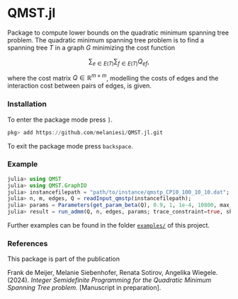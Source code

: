 # QMST.jl
Package to compute lower bounds on the quadratic minimum spanning tree problem.
The quadratic minimum spanning tree problem is to find a spanning tree $T$ in a graph $G$ minimizing the cost function
```math
\sum_{e \in E(T)} \sum_{f \in E(T)} Q_{ef},
```
where the cost matrix $Q \in \mathbb{R}^{m \times m}$, modelling the costs of edges and the interaction cost between pairs of edges, is given.


### Installation
To enter the package mode press ```]```.
```julia
pkg> add https://github.com/melaniesi/QMST.jl.git
```
To exit the package mode press ```backspace```.

### Example
```julia
julia> using QMST
julia> using QMST.GraphIO
julia> instancefilepath = "path/to/instance/qmstp_CP10_100_10_10.dat"; # set path instance
julia> n, m, edges, Q = readInput_qmstp(instancefilepath);
julia> params = Parameters(get_param_beta(Q), 0.9, 1, 1e-4, 10800, max_newRLTcuts=m, min_newRLTcuts=10, epsilon_cutviolations=1e-3);
julia> result = run_admm(Q, n, edges, params; trace_constraint=true, sPRSM=true, frequ_output=30);
```

Further examples can be found in the folder [`examples/`](examples/) of this project.

### References
This package is part of the publication

Frank de Meijer, Melanie Siebenhofer, Renata Sotirov, Angelika Wiegele. (2024). _Integer Semidefinite Programming for the Quadratic Minimum Spanning Tree problem._ [Manuscript in preparation].